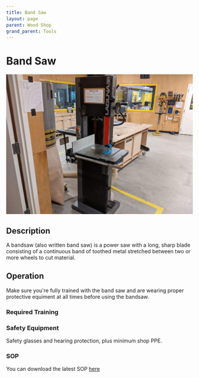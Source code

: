 ```yaml
---
title: Band Saw
layout: page
parent: Wood Shop
grand_parent: Tools
---
```


# Band Saw

![Band Saw](/assets/images/tools/band_saw.jpeg)

## Description

A bandsaw (also written band saw) is a power saw with a long, sharp blade consisting of a continuous band of toothed metal
stretched between two or more wheels to cut material.

## Operation

Make sure you're fully trained with the band saw and are wearing proper protective equiment at all times before using the bandsaw. 

### Required Training



### Safety Equipment

Safety glasses and hearing protection, plus minimum shop PPE.

### SOP

You can download the latest SOP [here](/assets/sops/BandSaw/SOP_BandSaw.docx)
